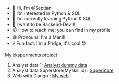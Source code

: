 - 👋 Hi, I’m @Septian 
- 👀 I’m interested in Python & SQL 
- 🌱 I’m currently learning Python & SQL 
- 💞️ I want to be Backend-Dev!!!
- 📫 How to reach me: you can find in my profile 
- 😄 Pronouns: I'm a Man!!! 
- ⚡ Fun fact: I'm a Fridge, it's cool 😎

My eksperiments project :
1. Analyst data 1: <a href="https://belajar-python-yt.streamlit.app">Analyst dummy data</a>
2. Analyst data Superstore(Myskill.id) : <a href="https://myskill-id-superstore.streamlit.app">SuperStore</a>
3. Web with Django : <a href="https://tayeonssd.pythonanywhere.com"> My web</a>
